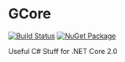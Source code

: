 GCore
======
[![Build Status](https://travis-ci.org/KillerGoldFisch/GCore.svg?branch=master)](https://travis-ci.org/KillerGoldFisch/GCore)
[![NuGet Package](https://img.shields.io/nuget/v/GCore.svg)](https://www.nuget.org/packages/GCore)

Useful C# Stuff for .NET Core 2.0